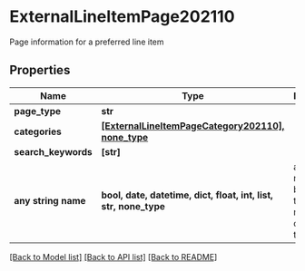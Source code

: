 # ExternalLineItemPage202110

Page information for a preferred line item

## Properties
Name | Type | Description | Notes
------------ | ------------- | ------------- | -------------
**page_type** | **str** |  | 
**categories** | [**[ExternalLineItemPageCategory202110], none_type**](ExternalLineItemPageCategory202110.md) |  | [optional] 
**search_keywords** | **[str]** |  | [optional] 
**any string name** | **bool, date, datetime, dict, float, int, list, str, none_type** | any string name can be used but the value must be the correct type | [optional]

[[Back to Model list]](../README.md#documentation-for-models) [[Back to API list]](../README.md#documentation-for-api-endpoints) [[Back to README]](../README.md)


